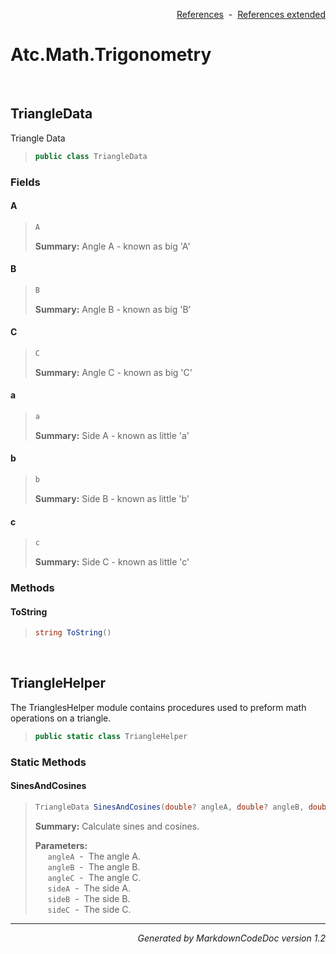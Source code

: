 <div style='text-align: right'>

[References](Index.md)&nbsp;&nbsp;-&nbsp;&nbsp;[References extended](IndexExtended.md)
</div>

# Atc.Math.Trigonometry

<br />

## TriangleData
Triangle Data

>```csharp
>public class TriangleData
>```

### Fields

#### A
>```csharp
>A
>```
><b>Summary:</b> Angle A - known as big 'A'
#### B
>```csharp
>B
>```
><b>Summary:</b> Angle B - known as big 'B'
#### C
>```csharp
>C
>```
><b>Summary:</b> Angle C - known as big 'C'
#### a
>```csharp
>a
>```
><b>Summary:</b> Side A - known as little 'a'
#### b
>```csharp
>b
>```
><b>Summary:</b> Side B - known as little 'b'
#### c
>```csharp
>c
>```
><b>Summary:</b> Side C - known as little 'c'
### Methods

#### ToString
>```csharp
>string ToString()
>```

<br />

## TriangleHelper
The TrianglesHelper module contains procedures used to preform math operations on a triangle.

>```csharp
>public static class TriangleHelper
>```

### Static Methods

#### SinesAndCosines
>```csharp
>TriangleData SinesAndCosines(double? angleA, double? angleB, double? angleC, double? sideA, double? sideB, double? sideC)
>```
><b>Summary:</b> Calculate sines and cosines.
>
><b>Parameters:</b><br>
>&nbsp;&nbsp;&nbsp;&nbsp;&nbsp;`angleA`&nbsp;&nbsp;-&nbsp;&nbsp;The angle A.<br />
>&nbsp;&nbsp;&nbsp;&nbsp;&nbsp;`angleB`&nbsp;&nbsp;-&nbsp;&nbsp;The angle B.<br />
>&nbsp;&nbsp;&nbsp;&nbsp;&nbsp;`angleC`&nbsp;&nbsp;-&nbsp;&nbsp;The angle C.<br />
>&nbsp;&nbsp;&nbsp;&nbsp;&nbsp;`sideA`&nbsp;&nbsp;-&nbsp;&nbsp;The side A.<br />
>&nbsp;&nbsp;&nbsp;&nbsp;&nbsp;`sideB`&nbsp;&nbsp;-&nbsp;&nbsp;The side B.<br />
>&nbsp;&nbsp;&nbsp;&nbsp;&nbsp;`sideC`&nbsp;&nbsp;-&nbsp;&nbsp;The side C.<br />
<hr /><div style='text-align: right'><i>Generated by MarkdownCodeDoc version 1.2</i></div>
